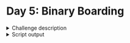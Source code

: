 # Day 5: Binary Boarding

<details><summary>Challenge description</summary>

## Part One

You board your plane only to discover a new problem: you dropped your boarding pass! You aren't sure which seat is yours, and all of the flight attendants are busy with the flood of people that suddenly made it through passport control.

You write a quick program to use your phone's camera to scan all of the nearby boarding passes (your puzzle input); perhaps you can find your seat through process of elimination.

Instead of zones or groups, this airline uses binary space partitioning to seat people. A seat might be specified like `FBFBBFFRLR`, where `F` means "front", `B` means "back", `L` means "left", and `R` means "right".

The first `7` characters will either be `F` or `B`; these specify exactly one of the 128 rows on the plane (numbered `0` through `127`). Each letter tells you which half of a region the given seat is in. Start with the whole list of rows; the first letter indicates whether the seat is in the front (`0` through `63`) or the back (`64` through `127`). The next letter indicates which half of that region the seat is in, and so on until you're left with exactly one row.

For example, consider just the first seven characters of `FBFBBFFRLR`:

* Start by considering the whole range, rows `0` through `127`.
* F means to take the lower half, keeping rows `0` through `63`.
* B means to take the upper half, keeping rows `32` through `63`.
* F means to take the lower half, keeping rows `32` through `47`.
* B means to take the upper half, keeping rows `40` through `47`.
* B keeps rows `44` through `47`.
* F keeps rows `44` through `45`.
* The final F keeps the lower of the two, row `44`.

The last three characters will be either `L` or `R`; these specify exactly one of the 8 columns of seats on the plane (numbered `0` through `7`). The same process as above proceeds again, this time with only three steps. `L` means to keep the lower half, while `R` means to keep the upper half.

For example, consider just the last 3 characters of `FBFBBFFRLR`:

* Start by considering the whole range, columns `0` through `7`.
* R means to take the upper half, keeping columns `4` through `7`.
* L means to take the lower half, keeping columns `4` through `5`.
* The final R keeps the upper of the two, column `5`.

So, decoding `FBFBBFFRLR` reveals that it is the seat at row `44`, column `5`.

Every seat also has a unique seat ID: multiply the row by `8`, then add the column. In this example, the seat has ID `44 * 8 + 5 = 357`.

Here are some other boarding passes:

* BFFFBBFRRR: row `70`, column `7`, seat ID `567`.
* FFFBBBFRRR: row `14`, column `7`, seat ID `119`.
* BBFFBBFRLL: row `102`, column `4`, seat ID `820`.

As a sanity check, look through your list of boarding passes. What is the highest seat ID on a boarding pass?

Your puzzle answer was `989`.

## Part Two

Ding! The "fasten seat belt" signs have turned on. Time to find your seat.

It's a completely full flight, so your seat should be the only missing boarding pass in your list. However, there's a catch: some of the seats at the very front and back of the plane don't exist on this aircraft, so they'll be missing from your list as well.

Your seat wasn't at the very front or back, though; the seats with IDs +1 and -1 from yours will be in your list.

What is the ID of your seat?

Your puzzle answer was `548`.

</details>

<details><summary>Script output</summary>

```
❯ python .\python\
AoC 2020: day 5 - Binary Boarding
Python 3.8.5

Test cases
1.1 pass
1.2 pass
1.3 pass

Answers
Part 1: 989
Part 2: 548

❯ go run .\go\
AoC 2020: day 5 - Binary Boarding
Go go1.15.2

Test cases
1.1 pass
1.2 pass
1.3 pass

Answers
Part 1: 989
Part 2: 548
```

</details>
